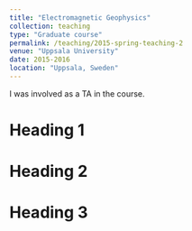 ```yaml
---
title: "Electromagnetic Geophysics"
collection: teaching
type: "Graduate course"
permalink: /teaching/2015-spring-teaching-2
venue: "Uppsala University"
date: 2015-2016
location: "Uppsala, Sweden"
---
```


I was involved as a TA in the course.

Heading 1
======

Heading 2
======

Heading 3
======
